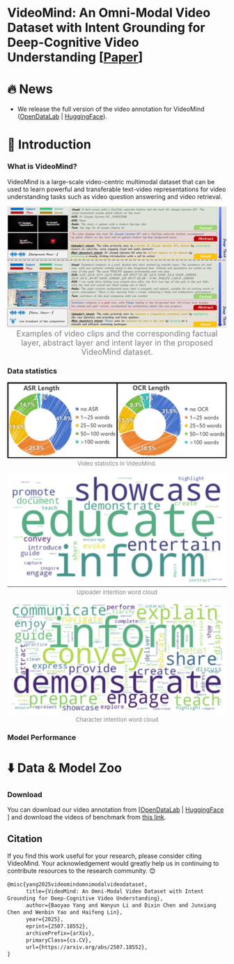 # VideoMind: An Omni-Modal Video Dataset with Intent Grounding for Deep-Cognitive Video Understanding \[[Paper](https://arxiv.org/abs/2507.18552)\]

# :fire: News
- We release the full version of the video annotation for VideoMind ([OpenDataLab](https://opendatalab.com/Dixin/VideoMind) | [HuggingFace](https://huggingface.co/datasets/DixinChen/VideoMind)). 
  
# :book: Introduction

### What is VideoMind?
VideoMind is a large-scale video-centric multimodal dataset that can be used to learn powerful and transferable text-video representations for video understanding tasks such as video question answering and video retrieval. 

<p align="center">
<img src="image/Examples-v2.jpg" alt="examples for VideoMind"/>
<font size=4 color="gray">Examples of video clips and the corresponding factual layer, abstract layer and intent layer in the proposed VideoMind dataset.</font>
</p>

### Data statistics

<p align="center">
<img src="image/Sentence_Length.jpg" alt="Sentence Length"/>
<font size=2 color="gray">Video statistics in VideoMind.</font>
</p>

<p align="center">
<img src="image/uploader_intention_tag.png" alt="uploader_intention_tag"/>
<font size=2 color="gray">Uploader intention word cloud</font>
</p>

<p align="center">
<img src="image/character_intention_tag.png" alt="character_intention_tag"/>
<font size=2 color="gray">Character intention word cloud</font>
</p>



### Model Performance

# :arrow_down: Data & Model Zoo

### Download
You can download our video annotation from \[[OpenDataLab](https://opendatalab.com/Dixin/VideoMind) \| [HuggingFace](https://huggingface.co/datasets/DixinChen/VideoMind) \] and download the videos of benchmark from [this link](https://drive.google.com/file/d/1RbEjY1_glJ8yEwn1f5SXGs5kCn6uAqvY/view?usp=drive_link).

## Citation
If you find this work useful for your research, please consider citing VideoMind. Your acknowledgement would greatly help us in continuing to contribute resources to the research community. 😊
```
@misc{yang2025videomindomnimodalvideodataset,
      title={VideoMind: An Omni-Modal Video Dataset with Intent Grounding for Deep-Cognitive Video Understanding}, 
      author={Baoyao Yang and Wanyun Li and Dixin Chen and Junxiang Chen and Wenbin Yao and Haifeng Lin},
      year={2025},
      eprint={2507.18552},
      archivePrefix={arXiv},
      primaryClass={cs.CV},
      url={https://arxiv.org/abs/2507.18552}, 
}
```

